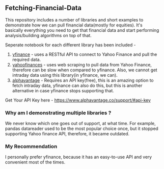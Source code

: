 ## Fetching-Financial-Data

This repository includes a number of libraries and short examples to demonstrate how we can pull financial data(mostly for equities). It's basically everything you need to get that financial data and start performing analysis/building algorithms on top of that.

Seperate notebook for each different library has been included - 

1. [yfinance](https://github.com/ranaroussi/yfinance) - uses a RESTful API to connect to Yahoo Finance and pull the required data.
2. [yahoofinances](https://github.com/JECSand/yahoofinancials) - uses web scraping to pull data from Yahoo Finance, therefore can be slow when compared to yfinance. Also, we cannot get intraday data using this library(in yfinance, we can).
3. [alphavantage](https://github.com/RomelTorres/alpha_vantage) - Requires an API key(free), this is an amazing option to fetch intraday data, yfinance can also do this, but this is another alternative in case yfinance stops supporting that.

Get Your API Key here - https://www.alphavantage.co/support/#api-key

### Why am I demonstrating multiple libraries ?

We never know which one goes out of support, at what time. For example, pandas datareader used to be the most popular choice once, but it stopped supporting Yahoo finance API, therefore, it became outdated.

### My Recommendation

I personally prefer yfinance, because it has an easy-to-use API and very convenient most of the times.